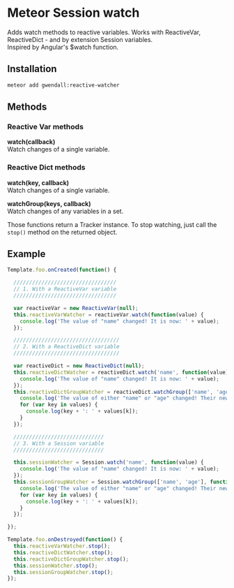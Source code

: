 Meteor Session watch
=================

Adds watch methods to reactive variables. Works with ReactiveVar, ReactiveDict - and by extension Session variables.  
Inspired by Angular's $watch function.


Installation
------------

``` sh
meteor add gwendall:reactive-watcher
```

Methods
----------

### Reactive Var methods
**watch(callback)**  
Watch changes of a single variable.  

### Reactive Dict methods
**watch(key, callback)**  
Watch changes of a single variable.  

**watchGroup(keys, callback)**  
Watch changes of any variables in a set.  

Those functions return a Tracker instance. To stop watching, just call the ```stop()``` method on the returned object.

Example
-------

``` javascript
Template.foo.onCreated(function() {

  /////////////////////////////////
  // 1. With a ReactiveVar variable
  /////////////////////////////////

  var reactiveVar = new ReactiveVar(null);
  this.reactiveVarWatcher = reactiveVar.watch(function(value) {
    console.log('The value of "name" changed! It is now: ' + value);
  });

  //////////////////////////////////
  // 2. With a ReactiveDict variable
  //////////////////////////////////

  var reactiveDict = new ReactiveDict(null);
  this.reactiveDictWatcher = reactiveDict.watch('name', function(value) {
    console.log('The value of "name" changed! It is now: ' + value);
  });
  this.reactiveDictGroupWatcher = reactiveDict.watchGroup(['name', 'age'], function(values) {
    console.log('The value of either "name" or "age" changed! Their new values are now the following.');
    for (var key in values) {
      console.log(key + ': ' + values[k]);
    }
  });

  /////////////////////////////
  // 3. With a Session variable
  /////////////////////////////

  this.sessionWatcher = Session.watch('name', function(value) {
    console.log('The value of "name" changed! It is now: ' + value);
  });
  this.sessionGroupWatcher = Session.watchGroup(['name', 'age'], function(values) {
    console.log('The value of either "name" or "age" changed! Their new values are now the following.');
    for (var key in values) {
      console.log(key + ': ' + values[k]);
    }
  });

});

Template.foo.onDestroyed(function() {
  this.reactiveVarWatcher.stop();
  this.reactiveDictWatcher.stop();
  this.reactiveDictGroupWatcher.stop();
  this.sessionWatcher.stop();
  this.sessionGroupWatcher.stop();
});
```
